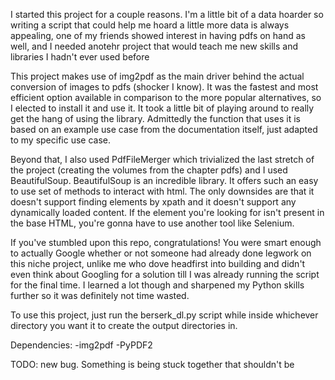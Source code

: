 I started this project for a couple reasons. I'm a little
bit of a data hoarder so writing a script that could help
me hoard a little more data is always appealing, one of
my friends showed interest in having pdfs on hand as well,
and I needed anotehr project that would teach me new
skills and libraries I hadn't ever used before

This project makes use of img2pdf as the main driver
behind the actual conversion of images to pdfs (shocker
I know). It was the fastest and most efficient option
available in comparison to the more popular alternatives,
so I elected to install it and use it. It took a little
bit of playing around to really get the hang of using the
library. Admittedly the function that uses it is based on
an example use case from the documentation itself, just
adapted to my specific use case.

Beyond that, I also used PdfFileMerger which trivialized
the last stretch of the project (creating the volumes
from the chapter pdfs) and I used BeautifulSoup.
BeautifulSoup is an incredible library. It offers such
an easy to use set of methods to interact with html.
The only downsides are that it doesn't support finding
elements by xpath and it doesn't support any dynamically
loaded content. If the element you're looking for isn't
present in the base HTML, you're gonna have to use
another tool like Selenium.

If you've stumbled upon this repo, congratulations!
You were smart enough to actually Google whether or
not someone had already done legwork on this niche
project, unlike me who dove headfirst into building
and didn't even think about Googling for a solution
till I was already running the script for the final
time. I learned a lot though and sharpened my Python
skills further so it was definitely not time wasted.

To use this project, just run the berserk_dl.py script
while inside whichever directory you want it to create
the output directories in.

Dependencies:
-img2pdf
-PyPDF2

TODO:
new bug. Something is being stuck together that shouldn't be
